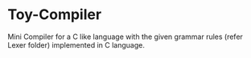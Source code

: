 # Toy-Compiler
Mini Compiler for a C like language with the given grammar rules (refer Lexer folder) implemented in C language.
